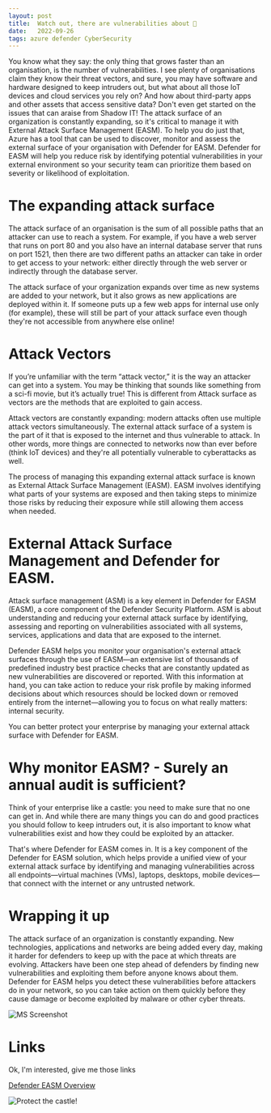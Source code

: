 ```yaml
---
layout: post
title:  Watch out, there are vulnerabilities about 🧐
date:   2022-09-26
tags: azure defender CyberSecurity
---
```


You know what they say: the only thing that grows faster than an organisation, is the number of vulnerabilities. I see plenty of organisations claim they know their threat vectors, and sure, you may have  software and hardware designed to keep intruders out, but what about all those IoT devices and cloud services you rely on? And how about third-party apps and other assets that access sensitive data? Don't even get started on the issues that can araise from Shadow IT! The attack surface of an organization is constantly expanding, so it's critical to manage it with External Attack Surface Management (EASM). To help you do just that, Azure has a tool that can be used to discover, monitor and assess the external surface of your organisation with Defender for EASM. Defender for EASM will help you reduce risk by identifying potential vulnerabilities in your external environment so your security team can prioritize them based on severity or likelihood of exploitation. 

# The expanding attack surface
The attack surface of an organisation is the sum of all possible paths that an attacker can use to reach a system. For example, if you have a web server that runs on port 80 and you also have an internal database server that runs on port 1521, then there are two different paths an attacker can take in order to get access to your network: either directly through the web server or indirectly through the database server.

The attack surface of your organization expands over time as new systems are added to your network, but it also grows as new applications are deployed within it. If someone puts up a few web apps for internal use only (for example), these will still be part of your attack surface even though they're not accessible from anywhere else online!

# Attack Vectors 

If you’re unfamiliar with the term “attack vector,” it is the way an attacker can get into a system. You may be thinking that sounds like something from a sci-fi movie, but it’s actually true! This is different from Attack surface as vectors are the methods that are exploited to gain access.

Attack vectors are constantly expanding: modern attacks often use multiple attack vectors simultaneously. The external attack surface of a system is the part of it that is exposed to the internet and thus vulnerable to attack. In other words, more things are connected to networks now than ever before (think IoT devices) and they're all potentially vulnerable to cyberattacks as well.

The process of managing this expanding external attack surface is known as External Attack Surface Management (EASM). EASM involves identifying what parts of your systems are exposed and then taking steps to minimize those risks by reducing their exposure while still allowing them access when needed.

# External Attack Surface Management and Defender for EASM.

Attack surface management (ASM) is a key element in Defender for EASM (EASM), a core component of the Defender Security Platform. ASM is about understanding and reducing your external attack surface by identifying, assessing and reporting on vulnerabilities associated with all systems, services, applications and data that are exposed to the internet.

Defender EASM helps you monitor your organisation's external attack surfaces through the use of EASM—an extensive list of thousands of predefined industry best practice checks that are constantly updated as new vulnerabilities are discovered or reported. With this information at hand, you can take action to reduce your risk profile by making informed decisions about which resources should be locked down or removed entirely from the internet—allowing you to focus on what really matters: internal security.

You can better protect your enterprise by managing your external attack surface with Defender for EASM.

# Why monitor EASM? - Surely an annual audit is sufficient?

Think of your enterprise like a castle: you need to make sure that no one can get in. And while there are many things you can do and good practices you should follow to keep intruders out, it is also important to know what vulnerabilities exist and how they could be exploited by an attacker.

That's where Defender for EASM comes in. It is a key component of the Defender for EASM solution, which helps provide a unified view of your external attack surface by identifying and managing vulnerabilities across all endpoints—virtual machines (VMs), laptops, desktops, mobile devices—that connect with the internet or any untrusted network.

# Wrapping it up

The attack surface of an organization is constantly expanding. New technologies, applications and networks are being added every day, making it harder for defenders to keep up with the pace at which threats are evolving. Attackers have been one step ahead of defenders by finding new vulnerabilities and exploiting them before anyone knows about them. Defender for EASM helps you detect these vulnerabilities before attackers do in your network, so you can take action on them quickly before they cause damage or become exploited by malware or other cyber threats.

![MS Screenshot](https://learn.microsoft.com/en-us/azure/external-attack-surface-management/media/overview-1.png)

# Links

Ok, I'm interested, give me those links

[Defender EASM Overview](https://learn.microsoft.com/en-us/azure/external-attack-surface-management/)

![Protect the castle!](https://media.giphy.com/media/118UpX6LTrmz2o/giphy.gif)
